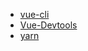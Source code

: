 - [vue-cli](https://cli.vuejs.org/)
- [Vue-Devtools](https://github.com/vuejs/vue-devtools#vue-devtools)
- [yarn](https://yarnpkg.com/)
